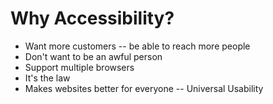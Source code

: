 # Why Accessibility?

- Want more customers -- be able to reach more people
- Don't want to be an awful person
- Support multiple browsers
- It's the law
- Makes websites better for everyone -- Universal Usability
